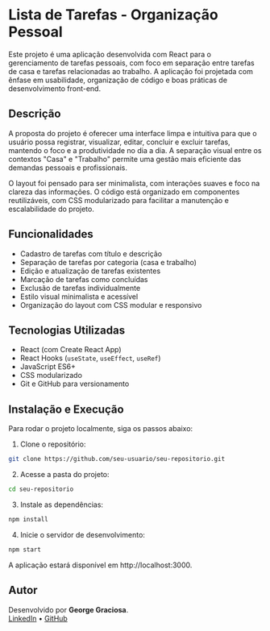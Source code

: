 # Lista de Tarefas - Organização Pessoal

Este projeto é uma aplicação desenvolvida com React para o gerenciamento de tarefas pessoais, com foco em separação entre tarefas de casa e tarefas relacionadas ao trabalho. A aplicação foi projetada com ênfase em usabilidade, organização de código e boas práticas de desenvolvimento front-end.

## Descrição

A proposta do projeto é oferecer uma interface limpa e intuitiva para que o usuário possa registrar, visualizar, editar, concluir e excluir tarefas, mantendo o foco e a produtividade no dia a dia. A separação visual entre os contextos "Casa" e "Trabalho" permite uma gestão mais eficiente das demandas pessoais e profissionais.

O layout foi pensado para ser minimalista, com interações suaves e foco na clareza das informações. O código está organizado em componentes reutilizáveis, com CSS modularizado para facilitar a manutenção e escalabilidade do projeto.

## Funcionalidades

- Cadastro de tarefas com título e descrição
- Separação de tarefas por categoria (casa e trabalho)
- Edição e atualização de tarefas existentes
- Marcação de tarefas como concluídas
- Exclusão de tarefas individualmente
- Estilo visual minimalista e acessível
- Organização do layout com CSS modular e responsivo

## Tecnologias Utilizadas

- React (com Create React App)
- React Hooks (`useState`, `useEffect`, `useRef`)
- JavaScript ES6+
- CSS modularizado
- Git e GitHub para versionamento

## Instalação e Execução

Para rodar o projeto localmente, siga os passos abaixo:

1. Clone o repositório:

```bash
git clone https://github.com/seu-usuario/seu-repositorio.git
```

2. Acesse a pasta do projeto:

```bash
cd seu-repositorio
```

3. Instale as dependências:

```bash
npm install
```

4. Inicie o servidor de desenvolvimento:

```bash
npm start
```

A aplicação estará disponível em http://localhost:3000.

## Autor

Desenvolvido por **George Graciosa**.  
[LinkedIn](https://www.linkedin.com/in/george-graciosa) • [GitHub](https://github.com/GeorgeGraciosa)
